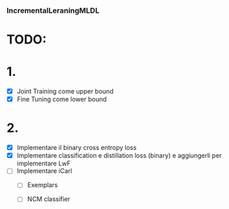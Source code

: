 ### IncrementalLeraningMLDL

# TODO:

 # 1.
   - [x] Joint Training come upper bound 
   - [x] Fine Tuning come lower bound 

# 2.
  - [x] Implementare il binary cross entropy loss 
  - [x] Implementare classification e distillation loss (binary) e aggiungerli per implementare LwF 
  - [ ] Implementare iCarl
      - [ ] Exemplars
      - [ ] NCM classifier 
 
